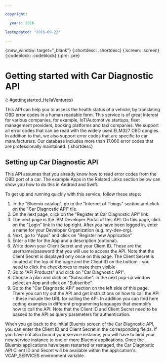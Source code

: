 ```yaml
---

copyright:

  years: 2016

lastupdated: "2016-09-22"  

---
```


{:new_window: target="_blank"}
{:shortdesc: .shortdesc}
{:screen: .screen}
{:codeblock: .codeblock}
{:pre: .pre}

# Getting started with Car Diagnostic API
{: #gettingstarted_HellaVentures}

This API can help you to assess the health status of a vehicle, by translating OBD error codes in a human readable form. This service is of great interest for various companies, for example, IoT/Automotive startups, fleet management providers, booking platforms and taxi companies. We support all error codes that can be read with the widely used ELM327 OBD dongles. In addition to that, we also support error codes that are specific to car manufacturers. Our database includes more than 17.000 error codes that are professionally maintained.
{:shortdesc}


## Setting up Car Diagnostic API

This API assumes that you already know how to read error codes from the OBD port
of a car. The example Apps in the Related Links section below can show you how
to do this in Android and Swift.

To get up and running quickly with this service, follow these steps:

1. In the "Bluemix catalog", go to the "Internet of Things" section and click on
   the "Car Diagnostic API" tile.
2. On the next page, click on the "Register at Car Diagnostic API" link.
3. The next page is the IBM Developer Portal of this API. On this page, click on
   the "Login" link in the top right. After you have been logged in, enter a
   name for your Developer Organization (e.g. my-dev-org).
4. Next, go to "Apps" and click on "Register new Application"
5. Enter a title for the App and a description (optional).
6. Write down your Client Secret and your Client ID. These are the
   username/password that you will use to access the API. Note that the Client
   Secret is displayed only once on this page. The Client Secret is located at
   the top of the page and the Client ID on the bottom - you need to click the
   checkboxes to make them visible
7. Go to "API Products" and click on "Car Diagnostic API".
8. Choose a plan and click on "Subscribe". In the next pop-up window select an App
   and click on "Subscribe".
9. Go to the "Car Diagnostic API" section on the left side of this page. There
   you can try out the API and get instructions on how to call the API - these
   include the URL for calling the API. In addition you can find here coding
   examples in different programming languages that exemplify how to call the
   API. Note that the Client ID and Client Secret need to be passed to the API
   as query parameters for authentication.

When you go back to the initial Bluemix screen of the Car Diagnostic API, you
can enter the Client ID and Client Secret in the corresponding fields. If you
have not also bound your service instance, you will have to bind your new
service instance to one or more Bluemix applications. Once the Bluemix
applications have been restarted or restaged, the Car Diagnostic API Client ID
and Secret will be available within the application's VCAP_SERVICES environment
variable.


<!-- Related links section moved to toc:

# Related Links
{: #rellinks notoc}

## Tutorials and Samples
{: #samples}

* [iOS OBD Example App](https://github.com/HellaVentures/iOS-OBD-Example-App){:new_window}
* [Android OBD Example App](https://github.com/HellaVentures/Android-OBD-Example-App){:new_window}


## API Reference
{: #api}

* [API Documentation](https://github.com/HellaVentures/Car-Diagnostic-API){:new_window}

## Related Links
{: #general}

* [IBM Developer Portal](https://production-hella-ventures-car-diagnostic-api.developer.eu.apiconnect.ibmcloud.com/){:new_window}
-->
